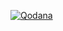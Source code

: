 [![Qodana](https://github.com/GuikiPT/FurrBot/actions/workflows/qodana_code_quality.yml/badge.svg)](https://github.com/GuikiPT/FurrBot/actions/workflows/qodana_code_quality.yml)